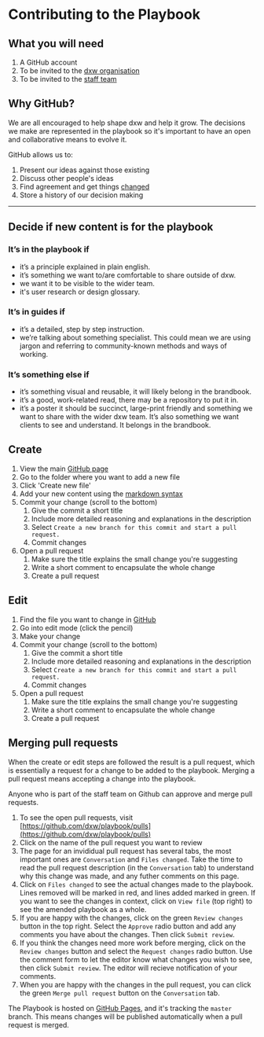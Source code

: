 # Contributing to the Playbook




## What you will need

1. A GitHub account
1. To be invited to the [dxw organisation](https://github.com/dxw)
1. To be invited to the [staff team](https://github.com/orgs/dxw/teams/staff)

## Why GitHub?

We are all encouraged to help shape dxw and help it grow. The decisions we make
are represented in the playbook so it's important to have an open and
collaborative means to evolve it.

GitHub allows us to:

1. Present our ideas against those existing
1. Discuss other people's ideas
1. Find agreement and get things [changed](http://playbook.dxw.com/)
1. Store a history of our decision making

---

## Decide if new content is for the playbook

### It’s in the playbook if

* it’s a principle explained in plain english.
* it’s something we want to/are comfortable to share outside of dxw.
* we want it to be visible to the wider team.
* it's user research or design glossary.

### It’s in guides if

* it’s a detailed, step by step instruction.
* we’re talking about something specialist. This could mean we are using jargon
  and referring to community-known methods and ways of working.

### It’s something else if

* it’s something visual and reusable, it will likely belong in the brandbook.
* it’s a good, work-related read, there may be a repository to put it in.
* it’s a poster it should be succinct, large-print friendly and something we
  want to share with the wider dxw team. It’s also something we want clients to
  see and understand. It belongs in the brandbook.

## Create

1. View the main [GitHub page](https://github.com/dxw/playbook)
1. Go to the folder where you want to add a new file
1. Click 'Create new file'
1. Add your new content using the [markdown syntax](https://guides.github.com/features/mastering-markdown/)
1. Commit your change (scroll to the bottom)
   1. Give the commit a short title
   1. Include more detailed reasoning and explanations in the description
   1. Select `Create a new branch for this commit and start a pull request.`
   1. Commit changes
1. Open a pull request
   1. Make sure the title explains the small change you're suggesting
   1. Write a short comment to encapsulate the whole change
   1. Create a pull request

## Edit

1. Find the file you want to change in [GitHub](https://github.com/dxw/playbook)
1. Go into edit mode (click the pencil)
1. Make your change
1. Commit your change (scroll to the bottom)
   1. Give the commit a short title
   1. Include more detailed reasoning and explanations in the description
   1. Select `Create a new branch for this commit and start a pull request.`
   1. Commit changes
1. Open a pull request
   1. Make sure the title explains the small change you're suggesting
   1. Write a short comment to encapsulate the whole change
   1. Create a pull request

## Merging pull requests

When the create or edit steps are followed the result is a pull request, which
is essentially a request for a change to be added to the playbook. Merging a
pull request means accepting a change into the playbook.

Anyone who is part of the staff team on Github can approve and merge pull
requests.

1. To see the open pull requests, visit [https://github.com/dxw/playbook/pulls](https://github.com/dxw/playbook/pulls)
1. Click on the name of the pull request you want to review
1. The page for an invididual pull request has several tabs, the most important ones are `Conversation` and `Files changed`. Take the time to read the pull request description (in the `Conversation` tab) to understand why this change was made, and any futher comments on this page.
1. Click on `Files changed` to see the actual changes made to the playbook. Lines removed will be marked in red, and lines added marked in green. If you want to see the changes in context, click on `View file` (top right) to see the amended playbook as a whole.
1. If you are happy with the changes, click on the green `Review changes` button in the top right. Select the `Approve` radio button and add any comments you have about the changes. Then click `Submit review`.
1. If you think the changes need more work before merging, click on the `Review changes` button and select the `Request changes` radio button. Use the comment form to let the editor know what changes you wish to see, then click `Submit review`. The editor will recieve notification of your comments.
1. When you are happy with the changes in the pull request, you can click the green `Merge pull request` button on the `Conversation` tab.

The Playbook is hosted on [GitHub Pages](https://pages.github.com), and it's
tracking the `master` branch. This means changes will be published
automatically when a pull request is merged.
